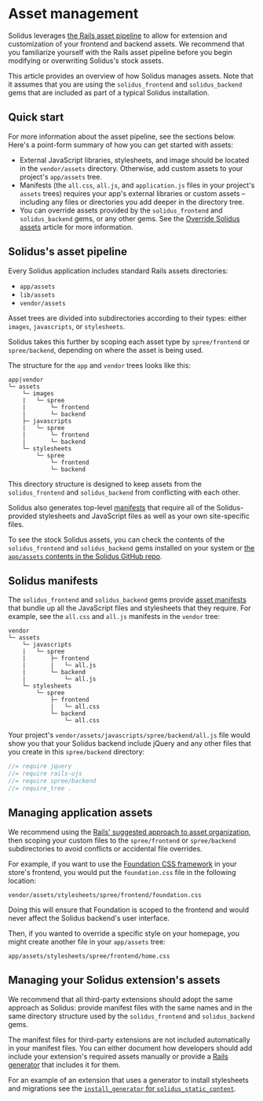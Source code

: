 # Asset management

Solidus leverages [the Rails asset pipeline][rails-assets-pipeline] to allow for
extension and customization of your frontend and backend assets. We recommend
that you familiarize yourself with the Rails asset pipeline before you begin
modifying or overwriting Solidus's stock assets.

This article provides an overview of how Solidus manages assets. Note that it
assumes that you are using the `solidus_frontend` and `solidus_backend` gems
that are included as part of a typical Solidus installation.

## Quick start

For more information about the asset pipeline, see the sections below. Here's a
point-form summary of how you can get started with assets:

- External JavaScript libraries, stylesheets, and image should be located in the
  `vendor/assets` directory. Otherwise, add custom assets to your project's
  `app/assets` tree.
- Manifests (the `all.css`, `all.js`, and `application.js` files in your
  project's `assets` trees) requires your app's external libraries or custom
  assets – including any files or directories you add deeper in the
  directory tree.
- You can override assets provided by the `solidus_frontend` and
  `solidus_backend` gems, or any other gems. See the [Override Solidus
  assets](override-solidus-assets.html) article for more information.

## Solidus's asset pipeline

Every Solidus application includes standard Rails assets directories:

- `app/assets`
- `lib/assets`
- `vendor/assets`

Asset trees are divided into subdirectories according to their types: either
`images`, `javascripts`, or `stylesheets`.

Solidus takes this further by scoping each asset type by `spree/frontend` or
`spree/backend`, depending on where the asset is being used.

The structure for the `app` and `vendor` trees looks like this:

```
app|vendor
└─ assets
    └─ images
    |   └─ spree
    |       └─ frontend
    |       └─ backend
    ├─ javascripts
    |   └─ spree
    |       └─ frontend
    |       └─ backend
    └─ stylesheets
        └─ spree
            └─ frontend
            └─ backend
```

This directory structure is designed to keep assets from the `solidus_frontend`
and `solidus_backend` from conflicting with each other.

Solidus also generates top-level [manifests][rails-manifests] that require all
of the Solidus-provided stylesheets and JavaScript files as well as your own
site-specific files.

To see the stock Solidus assets, you can check the contents of the
`solidus_frontend` and `solidus_backend` gems installed on your system or
[the `app/assets` contents in the Solidus GitHub repo][solidus-assets-contents].

[rails-assets-pipeline]: http://guides.rubyonrails.org/asset_pipeline.html
[rails-manifests]: http://guides.rubyonrails.org/asset_pipeline.html#manifest-files-and-directives
[solidus-assets-contents]: https://github.com/solidusio/solidus/tree/master/frontend/app/assets

## Solidus manifests

The `solidus_frontend` and `solidus_backend` gems provide [asset
manifests][rails-manifests] that bundle up all the JavaScript files and stylesheets
that they require. For example, see the `all.css` and `all.js` manifests in the
`vendor` tree:

```
vendor
└─ assets
    └─ javascripts
    |   └─ spree
    |       ├─ frontend
    |       |   └─ all.js
    |       └─ backend
    |           └─ all.js
    └─ stylesheets
        └─ spree
            ├─ frontend
            |   └─ all.css
            └─ backend
                └─ all.css
```

Your project's `vendor/assets/javascripts/spree/backend/all.js` file would show
you that your Solidus backend include jQuery and any other files that you create
in this `spree/backend` directory:

```javascript
//= require jquery
//= require rails-ujs
//= require spree/backend
//= require_tree .
```

<!-- TODO:
  Because a typical Solidus installation includes a few manifest files – and
  not all of them have the same name – it might be worthwhile to extend the
  documentation of them.
-->

## Managing application assets

We recommend using the [Rails' suggested approach to asset
organization][asset-organization], then scoping your custom files to the
`spree/frontend` or `spree/backend` subdirectories to avoid conflicts or
accidental file overrides.

For example, if you want to use the [Foundation CSS framework][foundation] in
your store's frontend, you would put the `foundation.css` file in the following
location:

```
vendor/assets/stylesheets/spree/frontend/foundation.css
```

Doing this will ensure that Foundation is scoped to the frontend and would never
affect the Solidus backend's user interface.

Then, if you wanted to override a specific style on your homepage, you might
create another file in your `app/assets` tree:

```
app/assets/stylesheets/spree/frontend/home.css
```

[asset-organization]: http://guides.rubyonrails.org/asset_pipeline.html#asset-organization
[foundation]: https://foundation.zurb.com/

## Managing your Solidus extension's assets

We recommend that all third-party extensions should adopt the same approach
as Solidus: provide manifest files with the same names and in the same
directory structure used by the `solidus_frontend` and `solidus_backend` gems.

The manifest files for third-party extensions are not included automatically in
your manifest files. You can either document how developers should add include
your extension's required assets manually or provide a [Rails
generator][rails-generators] that includes it for them.

For an example of an extension that uses a generator to install stylesheets and
migrations see the [`install_generator` for
`solidus_static_content`][solidus-static-content-install-generator].

[rails-generators]: http://guides.rubyonrails.org/generators.html
[solidus-static-content-install-generator]: https://github.com/solidusio-contrib/solidus_static_content/blob/master/lib/generators/solidus_static_content/install/install_generator.rb
